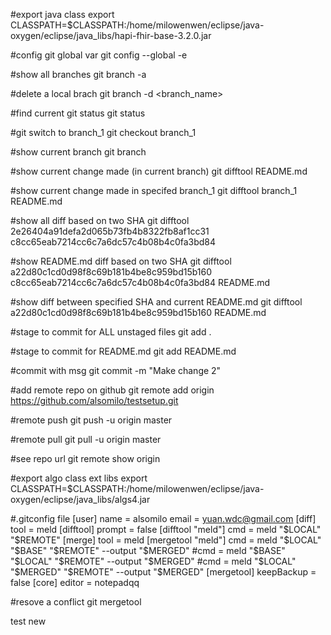 #export java class
export CLASSPATH=$CLASSPATH:/home/milowenwen/eclipse/java-oxygen/eclipse/java_libs/hapi-fhir-base-3.2.0.jar

#config git global var
git config --global -e

#show all branches
git branch -a

#delete a local brach
git branch -d <branch_name>

#find current git status
git status

#git switch to branch_1
git checkout branch_1

#show current branch
git branch

#show current change made (in current branch)
git difftool README.md

#show current change made in specifed branch_1
git difftool branch_1 README.md

#show all diff based on two SHA
git difftool 2e26404a91defa2d065b73fb4b8322fb8af1cc31 c8cc65eab7214cc6c7a6dc57c4b08b4c0fa3bd84 

#show README.md diff based on two SHA
git difftool a22d80c1cd0d98f8c69b181b4be8c959bd15b160 c8cc65eab7214cc6c7a6dc57c4b08b4c0fa3bd84 README.md

#show diff between specified SHA and current README.md
git difftool a22d80c1cd0d98f8c69b181b4be8c959bd15b160 README.md

#stage to commit for ALL unstaged files
git add .

#stage to commit for README.md
git add README.md

#commit with msg
git commit -m "Make change 2"

#add remote repo on github
git remote add origin https://github.com/alsomilo/testsetup.git

#remote push
git push -u origin master

#remote pull
git pull -u origin master

#see repo url
git remote show origin

#export algo class ext libs
export CLASSPATH=$CLASSPATH:/home/milowenwen/eclipse/java-oxygen/eclipse/java_libs/algs4.jar

#.gitconfig file
[user]
	name = alsomilo
	email = yuan.wdc@gmail.com
[diff]
        tool = meld
[difftool]
        prompt = false
[difftool "meld"]
        cmd = meld "$LOCAL" "$REMOTE"
[merge]
        tool = meld
[mergetool "meld"]
        cmd = meld "$LOCAL" "$BASE" "$REMOTE" --output "$MERGED"
       #cmd = meld "$BASE" "$LOCAL" "$REMOTE" --output "$MERGED"
       #cmd = meld "$LOCAL" "$MERGED" "$REMOTE" --output "$MERGED"
[mergetool]
        keepBackup = false
[core]
	editor = notepadqq

#resove a conflict
git mergetool

test new

